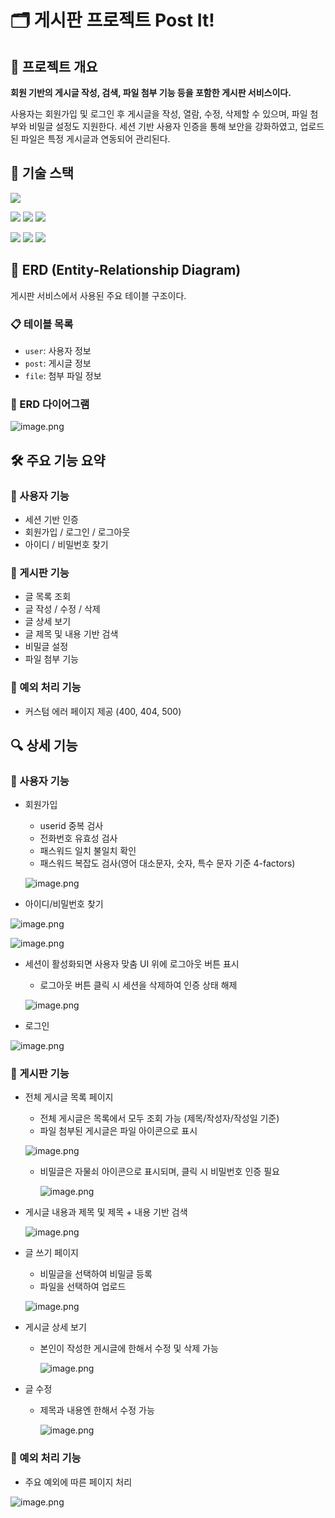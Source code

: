 # 🗂️ 게시판 프로젝트 Post It!

## 📌 프로젝트 개요

**회원 기반의 게시글 작성, 검색, 파일 첨부 기능 등을 포함한 게시판 서비스이다.**

사용자는 회원가입 및 로그인 후 게시글을 작성, 열람, 수정, 삭제할 수 있으며, 파일 첨부와 비밀글 설정도 지원한다. 세션 기반 사용자 인증을 통해 보안을 강화하였고, 업로드된 파일은 특정 게시글과 연동되어 관리된다.

## 🧪 기술 스택

<img src="https://img.shields.io/badge/MySQL-4479A1?style=flat&logo=MySQL&logoColor=white"/>

<img src="https://img.shields.io/badge/Python-3776AB?style=flat&logo=Python&logoColor=white"/> <img src="https://img.shields.io/badge/Flask-000000?style=flat&logo=Flask&logoColor=white"/> <img src="https://img.shields.io/badge/Jinja2-B41717?style=flat&logo=Jinja&logoColor=white"/>

<img src="https://img.shields.io/badge/HTML5-E34F26?style=flat&logo=HTML5&logoColor=white"/> <img src="https://img.shields.io/badge/JavaScript-F7DF1E?style=flat&logo=JavaScript&logoColor=white"/> <img src="https://img.shields.io/badge/CSS-663399?style=flat&logo=CSS&logoColor=white"/>

## 🧩 ERD (Entity-Relationship Diagram)

게시판 서비스에서 사용된 주요 테이블 구조이다.

### 📋 테이블 목록

- `user`: 사용자 정보
- `post`: 게시글 정보
- `file`: 첨부 파일 정보

### 🔗 ERD 다이어그램

![image.png](image/image.png)

## 🛠️ 주요 기능 요약

### 🔐 사용자 기능

- 세션 기반 인증
- 회원가입 / 로그인 / 로그아웃
- 아이디 / 비밀번호 찾기

### 📝 게시판 기능

- 글 목록 조회
- 글 작성 / 수정 / 삭제
- 글 상세 보기
- 글 제목 및 내용 기반 검색
- 비밀글 설정
- 파일 첨부 기능

### 🚨 예외 처리 기능

- 커스텀 에러 페이지 제공 (400, 404, 500)

## 🔍 상세 기능

### 🔐 사용자 기능

- 회원가입
    - userid 중복 검사
    - 전화번호 유효성 검사
    - 패스워드 일치 불일치 확인
    - 패스워드 복잡도 검사(영어 대소문자, 숫자, 특수 문자 기준 4-factors)
    
    ![image.png](image/image%201.png)
    

- 아이디/비밀번호 찾기

![image.png](image/image%202.png)

![image.png](image/image%203.png)

- 세션이 활성화되면 사용자 맞춤 UI 위에 로그아웃 버튼 표시
    - 로그아웃 버튼 클릭 시 세션을 삭제하여 인증 상태 해제
    
    ![image.png](image/image%204.png)
    

- 로그인

![image.png](image/image%205.png)

### 📝 게시판 기능

- 전체 게시글 목록 페이지
    - 전체 게시글은 목록에서 모두 조회 가능 (제목/작성자/작성일 기준)
    - 파일 첨부된 게시글은 파일 아이콘으로 표시
    
    ![image.png](image/image%206.png)
    
    - 비밀글은 자물쇠 아이콘으로 표시되며, 클릭 시 비밀번호 인증 필요
        
        ![image.png](image/image%207.png)
        

- 게시글 내용과 제목 및 제목 + 내용 기반 검색
    
    ![image.png](image/image%208.png)
    

- 글 쓰기 페이지
    - 비밀글을 선택하여 비밀글 등록
    - 파일을 선택하여 업로드
    
    ![image.png](image/image%209.png)
    

- 게시글 상세 보기
    - 본인이 작성한 게시글에 한해서 수정 및 삭제 가능
        
        ![image.png](image/image%2010.png)
        

- 글 수정
    - 제목과 내용엔 한해서 수정 가능
        
        ![image.png](image/image%2011.png)
        

### 🚨 예외 처리 기능

- 주요 예외에 따른 페이지 처리

![image.png](image/image%2012.png)
